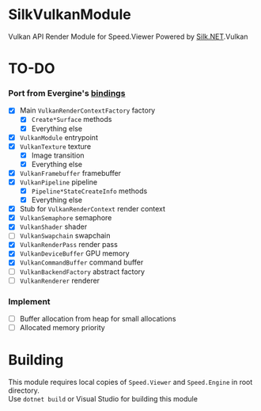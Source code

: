 # SilkVulkanModule
Vulkan API Render Module for Speed.Viewer Powered by [Silk.NET](../../../../dotnet/Silk.NET).Vulkan

# TO-DO
### Port from Evergine's [bindings](../../../../EvergineTeam/Vulkan.NET)
- [x] Main `VulkanRenderContextFactory` factory
  - [x] `Create*Surface` methods
  - [x] Everything else
- [x] `VulkanModule` entrypoint
- [x] `VulkanTexture` texture
  - [x] Image transition
  - [x] Everything else
- [x] `VulkanFramebuffer` framebuffer
- [x] `VulkanPipeline` pipeline
  - [x] `Pipeline*StateCreateInfo` methods
  - [x] Everything else
- [x] Stub for `VulkanRenderContext` render context
- [x] `VulkanSemaphore` semaphore
- [x] `VulkanShader` shader
- [ ] `VulkanSwapchain` swapchain
- [x] `VulkanRenderPass` render pass
- [x] `VulkanDeviceBuffer` GPU memory
- [x] `VulkanCommandBuffer` command buffer
- [ ] `VulkanBackendFactory` abstract factory
- [ ] `VulkanRenderer` renderer
### Implement
- [ ] Buffer allocation from heap for small allocations
- [ ] Allocated memory priority

# Building
This module requires local copies of `Speed.Viewer` and `Speed.Engine` in root directory.  
Use `dotnet build` or Visual Studio for building this module
